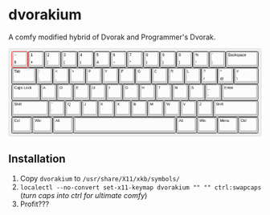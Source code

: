# dvorakium
A comfy modified hybrid of Dvorak and Programmer's Dvorak.

![dvorakium](dvorakium.png)

## Installation
1. Copy `dvorakium` to `/usr/share/X11/xkb/symbols/`
2. `localectl --no-convert set-x11-keymap dvorakium "" "" ctrl:swapcaps` (*turn caps into ctrl for ultimate comfy*)
3. Profit???
